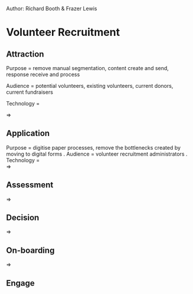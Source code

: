 Author: Richard Booth & Frazer Lewis

# Volunteer Recruitment
## Attraction
Purpose = remove manual segmentation, content create and send, response receive and process

Audience = potential volunteers, existing volunteers, current donors, current fundraisers

Technology =

=>
## Application
Purpose = digitise paper processes, remove the bottlenecks created by moving to digital forms . 
Audience = volunteer recruitment administrators . 
Technology =  
=>
## Assessment
=>
## Decision
=> 
## On-boarding
=>
## Engage
